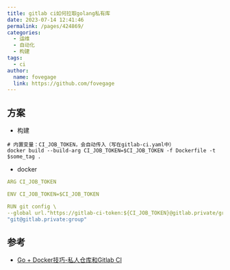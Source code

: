 ```yaml
---
title: gitlab ci如何拉取golang私有库
date: 2023-07-14 12:41:46
permalink: /pages/424869/
categories:
  - 运维
  - 自动化
  - 构建
tags:
  - ci
author: 
  name: fovegage
  link: https://github.com/fovegage
---
```

## 方案

- 构建
```
# 内置变量：CI_JOB_TOKEN，会自动传入（写在gitlab-ci.yaml中）
docker build --build-arg CI_JOB_TOKEN=$CI_JOB_TOKEN -f Dockerfile -t $some_tag .
```
- docker

```yaml
ARG CI_JOB_TOKEN

ENV CI_JOB_TOKEN=$CI_JOB_TOKEN

RUN git config \
--global url."https://gitlab-ci-token:${CI_JOB_TOKEN}@gitlab.private/group".insteadOf \
"git@gitlab.private:group"
```

## 参考

- [Go + Docker技巧-私人仓库和Gitlab CI](https://juejin.cn/post/7166171734754721829)
